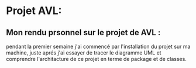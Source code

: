 
# Projet AVL: 

## Mon rendu prsonnel sur le projet de AVL : 
pendant la premier semaine j'ai commencé par l'installation du projet sur ma machine, juste aprés j'ai essayer de tracer le diagramme UML et comprendre l'architacture de ce projet en terme de package et de classes. 



